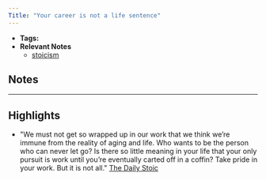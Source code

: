 ```yaml
---
Title: "Your career is not a life sentence"
---
```


- **Tags:**
- **Relevant Notes**
	- [stoicism](moc/stoicism.md)


## Notes

---

## Highlights
- "We must not get so wrapped up in our work that we think we’re immune from the reality of aging and life. Who wants to be the person who can never let go? Is there so little meaning in your life that your only pursuit is work until you’re eventually carted off in a coffin? Take pride in your work. But it is not all." [The Daily Stoic](notes/sources/books/the-daily-stoic.md)
  